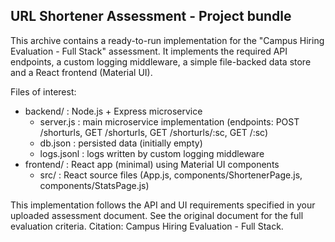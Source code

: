 
URL Shortener Assessment - Project bundle
----------------------------------------

This archive contains a ready-to-run implementation for the "Campus Hiring Evaluation - Full Stack" assessment.
It implements the required API endpoints, a custom logging middleware, a simple file-backed data store and a React frontend (Material UI).

Files of interest:
- backend/ : Node.js + Express microservice
  - server.js : main microservice implementation (endpoints: POST /shorturls, GET /shorturls, GET /shorturls/:sc, GET /:sc)
  - db.json : persisted data (initially empty)
  - logs.jsonl : logs written by custom logging middleware
- frontend/ : React app (minimal) using Material UI components
  - src/ : React source files (App.js, components/ShortenerPage.js, components/StatsPage.js)

This implementation follows the API and UI requirements specified in your uploaded assessment document. See the original document for the full evaluation criteria. Citation: Campus Hiring Evaluation - Full Stack. 
